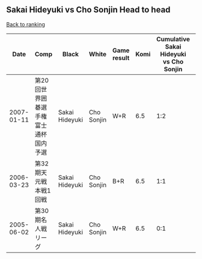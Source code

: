 ## Sakai Hideyuki vs Cho Sonjin Head to head

[Back to ranking](../../index.md)




| **Date** | **Comp** | **Black** | **White** | **Game result** | **Komi** | **Cumulative Sakai Hideyuki vs Cho Sonjin** | **Sakai Hideyuki streak** | **Cho Sonjin streak** | 
| --- | --- | --- | --- | --- | --- | --- | --- | --- |
| 2007-01-11 | 第20回世界囲碁選手権富士通杯国内予選 | Sakai Hideyuki | Cho Sonjin | W+R | 6.5 | 1:2 | 0 | 1 | 
| 2006-03-23 | 第32期天元戦本戦1回戦 | Sakai Hideyuki | Cho Sonjin | B+R | 6.5 | 1:1 | 1 | 0 | 
| 2005-06-02 | 第30期名人戦リーグ | Sakai Hideyuki | Cho Sonjin | W+R | 6.5 | 0:1 | 0 | 1 |




